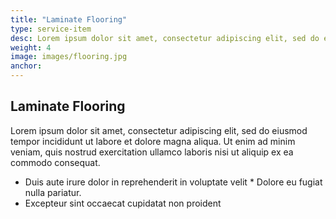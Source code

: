 ```yaml
---
title: "Laminate Flooring"
type: service-item
desc: Lorem ipsum dolor sit amet, consectetur adipiscing elit, sed do eiusmod tempor incididunt.
weight: 4
image: images/flooring.jpg
anchor:
---
```

## Laminate Flooring

Lorem ipsum dolor sit amet, consectetur adipiscing elit, sed do eiusmod tempor incididunt ut labore et dolore magna aliqua. Ut enim ad minim veniam, quis nostrud exercitation ullamco laboris nisi ut aliquip ex ea commodo consequat. 

* Duis aute irure dolor in reprehenderit in voluptate velit * Dolore eu fugiat nulla pariatur. 
* Excepteur sint occaecat cupidatat non proident
